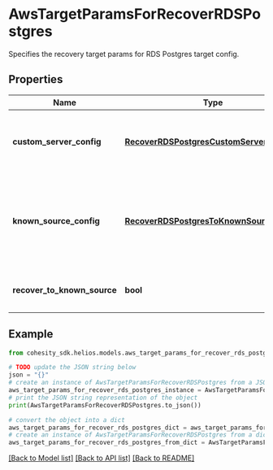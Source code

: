 # AwsTargetParamsForRecoverRDSPostgres

Specifies the recovery target params for RDS Postgres target config.

## Properties

Name | Type | Description | Notes
------------ | ------------- | ------------- | -------------
**custom_server_config** | [**RecoverRDSPostgresCustomServerConfig**](RecoverRDSPostgresCustomServerConfig.md) | Specifies the custom destination Server configuration parameters where the RDS Postgres instances will be recovered. | [optional] 
**known_source_config** | [**RecoverRDSPostgresToKnownSourceConfig**](RecoverRDSPostgresToKnownSourceConfig.md) | Specifies the destination Source configuration parameters where the RDS Postgres instances will be recovered. This is mandatory if recoverToKnownSource is set to true. | [optional] 
**recover_to_known_source** | **bool** | Specifies whether the recovery should be performed to a known or a custom target. | 

## Example

```python
from cohesity_sdk.helios.models.aws_target_params_for_recover_rds_postgres import AwsTargetParamsForRecoverRDSPostgres

# TODO update the JSON string below
json = "{}"
# create an instance of AwsTargetParamsForRecoverRDSPostgres from a JSON string
aws_target_params_for_recover_rds_postgres_instance = AwsTargetParamsForRecoverRDSPostgres.from_json(json)
# print the JSON string representation of the object
print(AwsTargetParamsForRecoverRDSPostgres.to_json())

# convert the object into a dict
aws_target_params_for_recover_rds_postgres_dict = aws_target_params_for_recover_rds_postgres_instance.to_dict()
# create an instance of AwsTargetParamsForRecoverRDSPostgres from a dict
aws_target_params_for_recover_rds_postgres_from_dict = AwsTargetParamsForRecoverRDSPostgres.from_dict(aws_target_params_for_recover_rds_postgres_dict)
```
[[Back to Model list]](../README.md#documentation-for-models) [[Back to API list]](../README.md#documentation-for-api-endpoints) [[Back to README]](../README.md)


